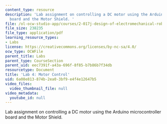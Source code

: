 ```yaml
---
content_type: resource
description: 'Lab assignment on controlling a DC motor using the Arduino microcontroller
  board and the Motor Shield. '
file: /ol-ocw-studio-app/courses/2-017j-design-of-electromechanical-robotic-systems-fall-2009/6a08e813874b2ea03bf9e4f4e12647b5_MIT2_017JF09_lab4.pdf
file_size: 238235
file_type: application/pdf
learning_resource_types:
- Labs
license: https://creativecommons.org/licenses/by-nc-sa/4.0/
ocw_type: OCWFile
parent_title: Labs
parent_type: CourseSection
parent_uid: eec7391f-a43a-696f-8f85-b7b86b7f34db
resourcetype: Document
title: 'Lab 4: Motor Control'
uid: 6a08e813-874b-2ea0-3bf9-e4f4e12647b5
video_files:
  video_thumbnail_file: null
video_metadata:
  youtube_id: null
---
```

Lab assignment on controlling a DC motor using the Arduino microcontroller board and the Motor Shield. 